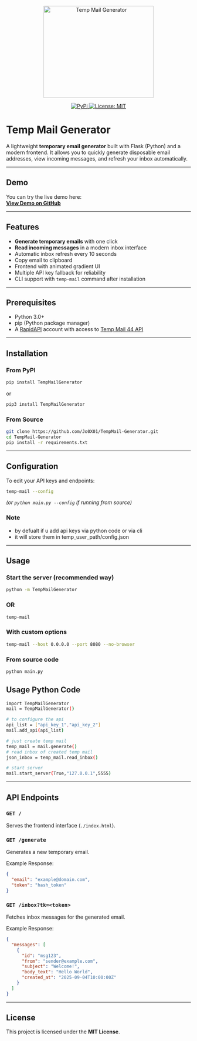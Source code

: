 <p align="center">
  <a href="https://github.com/Jo0X01/TempMail-Generator">
    <img src="https://raw.githubusercontent.com/Jo0X01/TempMail-Generator/refs/heads/main/TempMailGenerator.ico" alt="Temp Mail Generator" width="300" height="250">
  </a>
</p>
<p align="center">
  <a href="https://pypi.org/project/TempMailGenerator/">
    <img src="https://img.shields.io/badge/-PyPi-blue.svg?logo=pypi&labelColor=555555&style=for-the-badge" alt="PyPi">
  </a>
  <a href="https://github.com/Jo0X01/TempMail-Generator">
    <img src="https://img.shields.io/badge/license-MIT-blue.svg?style=for-the-badge" alt="License: MIT">
  </a>
</p>


# Temp Mail Generator

A lightweight **temporary email generator** built with Flask (Python) and a modern frontend. It allows you to quickly generate disposable email addresses, view incoming messages, and refresh your inbox automatically.

---

## Demo

You can try the live demo here:  
**[View Demo on GitHub](https://htmlpreview.github.io/?https://github.com/Jo0X01/TempMail-Generator/blob/main/TempMailGenerator/templates/index.html)**

---

## Features

- **Generate temporary emails** with one click
- **Read incoming messages** in a modern inbox interface
- Automatic inbox refresh every 10 seconds
- Copy email to clipboard
- Frontend with animated gradient UI
- Multiple API key fallback for reliability
- CLI support with `temp-mail` command after installation

---

## Prerequisites

- Python 3.0+
- pip (Python package manager)
- A [RapidAPI](https://rapidapi.com/) account with access to [Temp Mail 44 API](https://rapidapi.com/calvinloveland335703-0p6BxLYIH8f/api/temp-mail44)

---

## Installation

### From PyPI
```bash
pip install TempMailGenerator
```

or

```bash
pip3 install TempMailGenerator
```

### From Source
```bash
git clone https://github.com/Jo0X01/TempMail-Generator.git
cd TempMail-Generator
pip install -r requirements.txt
```

---

## Configuration

To edit your API keys and endpoints:
```bash
temp-mail --config
```
*(or `python main.py --config` if running from source)*
### Note
* by defualt if u add api keys via python code or via cli
*  it will store them in temp_user_path/config.json

---

## Usage

### Start the server (recommended way)

```bash
python -m TempMailGenerator
```

### OR

```bash
temp-mail
```

### With custom options
```bash
temp-mail --host 0.0.0.0 --port 8080 --no-browser
```

### From source code
```bash
python main.py
```

## Usage Python Code

```bash
import TempMailGenerator
mail = TempMailGenerator()

# to configure the api
api_list = ["api_key_1","api_key_2"]
mail.add_api(api_list) 

# just create temp mail
temp_mail = mail.generate()
# read inbox of created temp mail
json_inbox = temp_mail.read_inbox()

# start server
mail.start_server(True,"127.0.0.1",5555)
```
---

## API Endpoints

### `GET /`
Serves the frontend interface (`./index.html`).

### `GET /generate`
Generates a new temporary email.

Example Response:
```json
{
  "email": "example@domain.com",
  "token": "hash_token"
}
```

### `GET /inbox?tk=<token>`
Fetches inbox messages for the generated email.

Example Response:
```json
{
  "messages": [
    {
      "id": "msg123",
      "from": "sender@example.com",
      "subject": "Welcome!",
      "body_text": "Hello World",
      "created_at": "2025-09-04T10:00:00Z"
    }
  ]
}
```

---

## License

This project is licensed under the **MIT License**.
